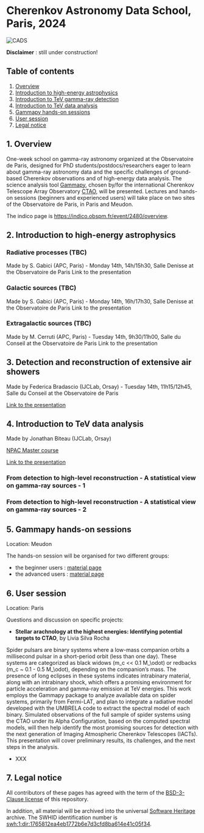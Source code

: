 # Cherenkov Astronomy Data School, Paris, 2024

![CADS](Banner_CADS.png)

**Disclaimer** : still under construction!

## Table of contents
1. [Overview](#scope)
2. [Introduction to high-energy astrophysics](#HEA)
3. [Introduction to TeV gamma-ray detection](#HEO)
4. [Introduction to TeV data analysis](#tev-data)
5. [Gammapy hands-on sessions](#hands-on)
6. [User session](#user)
7. [Legal notice](#notice)

<a name="scope"></a>
## 1. Overview
One-week school on gamma-ray astronomy organized at the Observatoire de Paris, designed for PhD 
students/postdocs/researchers eager to learn about gamma-ray astronomy data and the specific challenges of ground-based
Cherenkov observations and of high-energy data analysis. The science analysis tool [Gammapy](https://gammapy.org/), 
chosen by/for the international Cherenkov Telescope Array Observatory [CTAO](https://www.ctao.org/), will be presented. 
Lectures and hands-on sessions (beginners and experienced users) will take place on two sites of the Observatoire de 
Paris, in Paris and Meudon.

The indico page is https://indico.obspm.fr/event/2480/overview.

<a name="HEA"></a>
## 2. Introduction to high-energy astrophysics

### Radiative processes (TBC)
Made by S. Gabici (APC, Paris) - Monday 14th, 14h/15h30, Salle Denisse at the Observatoire de Paris
Link to the presentation

### Galactic sources (TBC)
Made by S. Gabici (APC, Paris) - Monday 14th, 16h/17h30, Salle Denisse at the Observatoire de Paris
Link to the presentation

### Extragalactic sources (TBC)
Made by M. Cerruti (APC, Paris) - Tuesday 14th, 9h30/11h00, Salle du Conseil at the Observatoire de Paris
Link to the presentation


<a name="HEO"></a>
## 3. Detection and reconstruction of extensive air showers
Made by Federica Bradascio (IJCLab, Orsay) - Tuesday 14th, 11h15/12h45, Salle du Conseil at the Observatoire de Paris

[Link to the presentation](https://github.com/user-attachments/files/17380886/fbradascio_eas_detection_cads_school_2024.pdf)

<a name="tev-data"></a>
## 4. Introduction to TeV data analysis
Made by Jonathan Biteau (IJCLab, Orsay)

[NPAC Master course](https://github.com/user-attachments/files/17377930/NPAC_Statistics-1.pdf)

[Link to the presentation](https://github.com/user-attachments/files/17377941/CADS_Statistics_2024.pdf)

### From detection to high-level reconstruction - A statistical view on gamma-ray sources - 1

### From detection to high-level reconstruction - A statistical view on gamma-ray sources - 2

<a name="hands-on"></a>
## 5. Gammapy hands-on sessions
Location: Meudon

The hands-on session will be organised for two different groups:
- the beginner users : [material page](Beginners_handson/README.md)
- the advanced users : [material page](Advanced_handson/README.md)

<a name="user"></a>
## 6. User session
Location: Paris

Questions and discussion on specific projects:
- **Stellar arachnology at the highest energies: Identifying potential targets to CTAO**, by Livia Silva Rocha

Spider pulsars are binary systems where a low-mass companion orbits a millisecond pulsar in a short-period orbit (less 
than one day). These systems are categorized as black widows (m_c << 0.1 M_\odot) or redbacks  (m_c ~ 0.1 - 0.5 M_\odot),
depending on the companion’s mass. The presence of long eclipses in these systems indicates intrabinary material, along 
with an intrabinary shock, which offers a promising environment for particle acceleration and gamma-ray emission at TeV 
energies. This work employs the Gammapy package to analyze available data on spider systems, primarily from Fermi-LAT, 
and plan to integrate a radiative model developed with the UMBRELA code to extract the spectral model of each binary. 
Simulated observations of the full sample of spider systems using the CTAO under its Alpha Configuration, based on the 
computed spectral models, will then help identify the most promising sources for detection with the next generation of 
Imaging Atmospheric Cherenkov Telescopes (IACTs). This presentation will cover preliminary results, its challenges, and 
the next steps in the analysis.

- XXX

<a name="notice"></a>
## 7. Legal notice
All contributors of these pages has agreed with the term of the [BSD-3-Clause license](./LICENSE) of this repository.

In addition, all material will be archived into the universal [Software Heritage](https://www.softwareheritage.org/) 
archive. The SWHID identification number is 
[swh:1:dir:1765812ea4eb1772b6e7d3cfd8ba614e41c05f34](https://archive.softwareheritage.org/swh:1:dir:1765812ea4eb1772b6e7d3cfd8ba614e41c05f34;origin=https://github.com/bkhelifi/CADS_2024;visit=swh:1:snp:7777427b11073033caf0c0a513e00efbf9ed6b26;anchor=swh:1:rev:012705bd0e8d7eb5dcb796ccaa6dc4e498fa0928).


